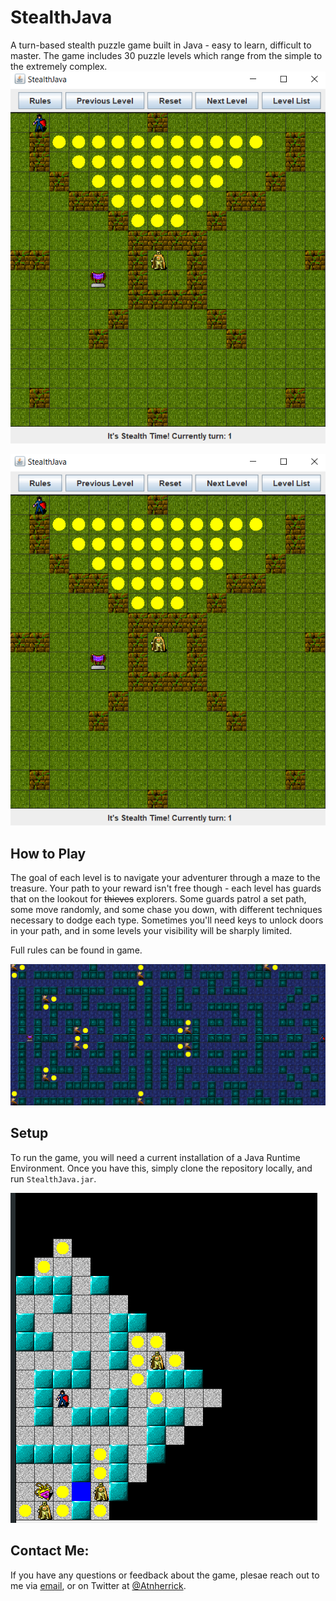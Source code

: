 # StealthJava
A turn-based stealth puzzle game built in Java - easy to learn, difficult to master. The game includes 30 puzzle levels which range from the simple to the extremely complex. ![sample1.png](sample1.png)

![](sample1.PNG)

## How to Play

The goal of each level is to navigate your adventurer through a maze to the treasure. Your path to your reward isn't free though - each level has guards that on the lookout for ~~thieves~~ explorers. Some guards patrol a set path, some move randomly, and some chase you down, with different techniques necessary to dodge each type. Sometimes you'll need keys to unlock doors in your path, and in some levels your visibility will be sharply limited.

Full rules can be found in game.

![](files/Screenshots/sample2.PNG)

## Setup

To run the game, you will need a current installation of a Java Runtime Environment. Once you have this, simply clone the repository locally, and run `StealthJava.jar`. 

![](files/Screenshots/sample3.PNG)

## Contact Me:

If you have any questions or feedback about the game, plesae reach out to me via [email](mailto:atnherrick@gmail.com?subject=[GitHub]%20Draft%20Elo%20Model), or on Twitter at [@Atnherrick](https://mobile.twitter.com/atnherrick).

